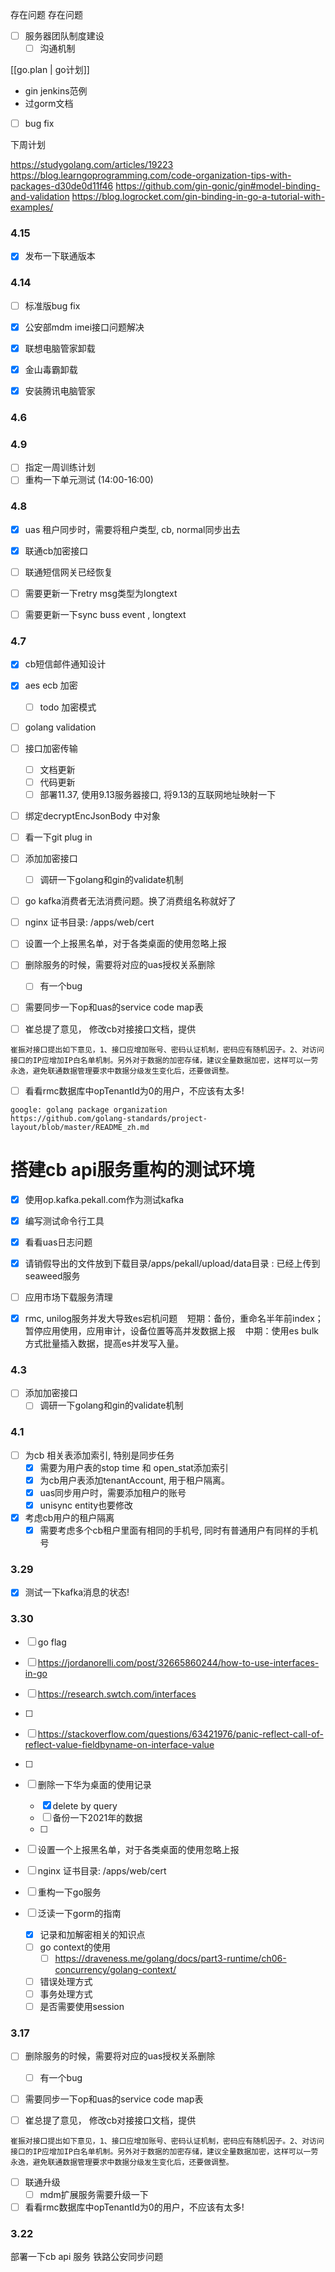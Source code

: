 存在问题
存在问题

- [ ] 服务器团队制度建设
    - [ ] 沟通机制

[[go.plan | go计划]]

- gin jenkins范例
- 过gorm文档
- [ ] bug fix

下周计划

https://studygolang.com/articles/19223
https://blog.learngoprogramming.com/code-organization-tips-with-packages-d30de0d11f46
https://github.com/gin-gonic/gin#model-binding-and-validation
https://blog.logrocket.com/gin-binding-in-go-a-tutorial-with-examples/

### 4.15
- [x] 发布一下联通版本

### 4.14
- [ ] 标准版bug fix
- [x] 公安部mdm imei接口问题解决
- [x] 联想电脑管家卸载
- [x] 金山毒霸卸载
- [x] 安装腾讯电脑管家


### 4.6

### 4.9
- [ ] 指定一周训练计划
- [ ] 重构一下单元测试 (14:00-16:00)

### 4.8
- [x] uas 租户同步时，需要将租户类型, cb, normal同步出去
- [x] 联通cb加密接口

- [ ] 联通短信网关已经恢复
- [ ] 需要更新一下retry msg类型为longtext
- [ ] 需要更新一下sync buss event , longtext


### 4.7
- [x] cb短信邮件通知设计
- [x] aes ecb 加密
	- [ ] todo 加密模式
- [ ] golang validation

- [ ] 接口加密传输
	- [ ] 文档更新
	- [ ] 代码更新
	- [ ] 部署11.37, 使用9.13服务器接口, 将9.13的互联网地址映射一下
- [ ] 绑定decryptEncJsonBody 中对象

- [ ] 看一下git plug in
- [ ] 添加加密接口
	- [ ] 调研一下golang和gin的validate机制
- [ ] go kafka消费者无法消费问题。换了消费组名称就好了
- [ ] nginx 证书目录: /apps/web/cert
- [ ] 设置一个上报黑名单，对于各类桌面的使用忽略上报
- [ ] 删除服务的时候，需要将对应的uas授权关系删除
	- [ ] 有一个bug
- [ ] 需要同步一下op和uas的service code map表

- [ ] 崔总提了意见， 修改cb对接接口文档，提供
```
崔振对接口提出如下意见，1、接口应增加账号、密码认证机制，密码应有随机因子。2、对访问接口的IP应增加IP白名单机制。另外对于数据的加密存储，建议全量数据加密，这样可以一劳永逸，避免联通数据管理要求中数据分级发生变化后，还要做调整。
```

- [ ] 看看rmc数据库中opTenantId为0的用户，不应该有太多!

```
google: golang package organization
https://github.com/golang-standards/project-layout/blob/master/README_zh.md
```


# 搭建cb api服务重构的测试环境
- [x] 使用op.kafka.pekall.com作为测试kafka
- [x] 编写测试命令行工具

- [x] 看看uas日志问题
- [x] 请销假导出的文件放到下载目录/apps/pekall/upload/data目录 : 已经上传到seaweed服务
- [ ] 应用市场下载服务清理
- [x] rmc, unilog服务并发大导致es宕机问题
   短期：备份，重命名半年前index；暂停应用使用，应用审计，设备位置等高并发数据上报
   中期：使用es bulk方式批量插入数据，提高es并发写入量。

### 4.3
- [ ] 添加加密接口
	- [ ] 调研一下golang和gin的validate机制

### 4.1
- [ ] 为cb 相关表添加索引, 特别是同步任务
	- [x] 需要为用户表的stop time 和 open_stat添加索引
	- [x] 为cb用户表添加tenantAccount, 用于租户隔离。
	- [x] uas同步用户时，需要添加租户的账号
	- [x] unisync entity也要修改

- [x] 考虑cb用户的租户隔离
	- [x] 需要考虑多个cb租户里面有相同的手机号, 同时有普通用户有同样的手机号

### 3.29
- [x] 测试一下kafka消息的状态!

### 3.30
- [ ]  go flag
- [ ] https://jordanorelli.com/post/32665860244/how-to-use-interfaces-in-go
- [ ] https://research.swtch.com/interfaces
- [ ] 
- [ ] https://stackoverflow.com/questions/63421976/panic-reflect-call-of-reflect-value-fieldbyname-on-interface-value
- [ ] 
- [ ] 删除一下华为桌面的使用记录
	- [x] delete by query
	- [ ] 备份一下2021年的数据
	- [ ] 
- [ ] 设置一个上报黑名单，对于各类桌面的使用忽略上报

- [ ] nginx 证书目录: /apps/web/cert

- [ ] 重构一下go服务

- [ ] 泛读一下gorm的指南
	- [x] 记录和加解密相关的知识点
	- [ ] go context的使用
		- [ ] https://draveness.me/golang/docs/part3-runtime/ch06-concurrency/golang-context/
	- [ ] 错误处理方式
	- [ ] 事务处理方式
	- [ ] 是否需要使用session

### 3.17
- [ ] 删除服务的时候，需要将对应的uas授权关系删除
	- [ ] 有一个bug
- [ ] 需要同步一下op和uas的service code map表

- [ ] 崔总提了意见， 修改cb对接接口文档，提供
```
崔振对接口提出如下意见，1、接口应增加账号、密码认证机制，密码应有随机因子。2、对访问接口的IP应增加IP白名单机制。另外对于数据的加密存储，建议全量数据加密，这样可以一劳永逸，避免联通数据管理要求中数据分级发生变化后，还要做调整。
```

- [ ] 联通升级
	- [ ] mdm扩展服务需要升级一下

- [ ] 看看rmc数据库中opTenantId为0的用户，不应该有太多!

### 3.22
部署一下cb api 服务
铁路公安同步问题

